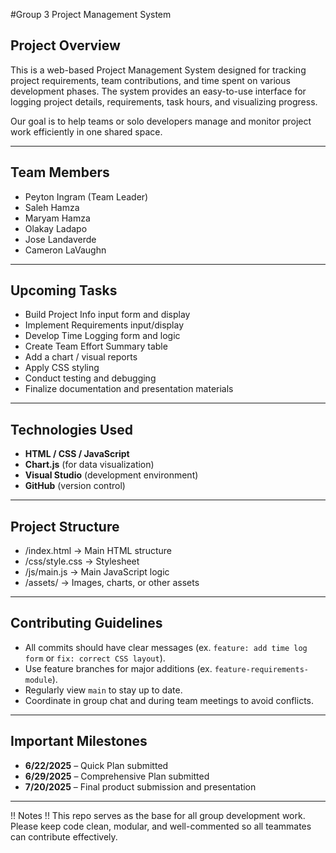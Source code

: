 #Group 3 Project Management System


## Project Overview

This is a web-based Project Management System designed for tracking project requirements, team contributions, and time spent on various development phases. The system provides an easy-to-use interface for logging project details, requirements, task hours, and   visualizing progress.

Our goal is to help teams or solo developers manage and monitor project work efficiently in one shared space.

---

## Team Members
- Peyton Ingram (Team Leader)
- Saleh Hamza
- Maryam Hamza
- Olakay Ladapo
- Jose Landaverde
- Cameron LaVaughn
  
---

## Upcoming Tasks
- Build Project Info input form and display  
- Implement Requirements input/display  
- Develop Time Logging form and logic  
- Create Team Effort Summary table  
- Add a chart / visual reports  
- Apply CSS styling  
- Conduct testing and debugging  
- Finalize documentation and presentation materials  

---

## Technologies Used
- **HTML / CSS / JavaScript**
- **Chart.js** (for data visualization)
- **Visual Studio** (development environment)
- **GitHub** (version control)
  
---

## Project Structure
- /index.html → Main HTML structure
- /css/style.css → Stylesheet
- /js/main.js → Main JavaScript logic
- /assets/ → Images, charts, or other assets
---

## Contributing Guidelines
- All commits should have clear messages (ex. `feature: add time log form` or `fix: correct CSS layout`).
- Use feature branches for major additions (ex. `feature-requirements-module`).
- Regularly view `main` to stay up to date.
- Coordinate in group chat and during team meetings to avoid conflicts.
---

## Important Milestones
- **6/22/2025** – Quick Plan submitted  
- **6/29/2025** – Comprehensive Plan submitted  
- **7/20/2025** – Final product submission and presentation  

---

!! Notes !!
This repo serves as the base for all group development work. Please keep code clean, modular, and well-commented so all teammates can contribute effectively.


